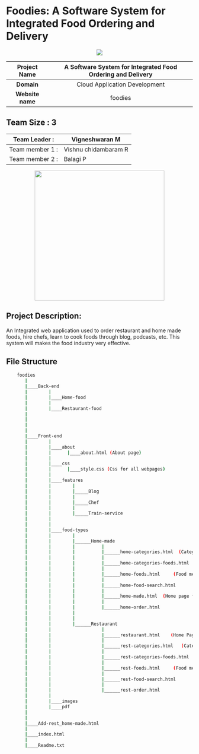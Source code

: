 # Foodies: A Software System for Integrated Food Ordering and Delivery
<p align="center" float: left>
<img src="https://user-images.githubusercontent.com/103897625/228876935-367eba7e-d986-4a83-9212-a0654452c40e.gif"/>
</p> 


          
|      **Project Name**     | A Software System for Integrated Food Ordering and Delivery |
|:---------------------:|:------------------------------:|
|         **Domain**        |  Cloud Application Development |
|        **Website name**        |  foodies |


## __Team Size : 3__


|Team Leader :| Vigneshwaran M|
| ------------|---------------|              
|Team member 1 :| Vishnu chidambaram R|
|Team member 2 :| Balagi P |

<p align="center">
<img src="https://user-images.githubusercontent.com/103897625/225861231-0818dab5-d2ab-419f-97a8-b82500463cbf.gif" width="350" height="350"/>
</p>

## Project Description:
An Integrated web application used to order restaurant and home made foods, hire chefs, learn to cook foods through blog, podcasts, etc. This system will makes the food industry very effective.



## File Structure


```bash
    foodies
       |        
       |____Back-end
       |        |   
       |        |____Home-food
       |        | 
       |        |____Restaurant-food
       |
       |
       |
       |
       |____Front-end
       |        |   
       |        |____about
       |        |      |____about.html (About page)
       |        | 
       |        |____css
       |        |      |____style.css (Css for all webpages)
       |        |    
       |        |____features
       |        |        |
       |        |        |_____Blog
       |        |        |
       |        |        |_____Chef
       |        |        |
       |        |        |_____Train-service
       |        | 
       |        |  
       |        |____food-types
       |        |        |
       |        |        |______Home-made
       |        |        |          |
       |        |        |          |______home-categories.html  (Categories page)
       |        |        |          |
       |        |        |          |______home-categories-foods.html
       |        |        |          |
       |        |        |          |______home-foods.html     (Food menu page)
       |        |        |          |
       |        |        |          |______home-food-search.html
       |        |        |          |
       |        |        |          |______home-made.html  (Home page for Home made foods)
       |        |        |          |
       |        |        |          |______home-order.html
       |        |        |           
       |        |        |
       |        |        |______Restaurant
       |        |                   |
       |        |                   |______restaurant.html    (Home Page for Restaurant foods)
       |        |                   |
       |        |                   |______rest-categories.html   (Categories page)
       |        |                   |
       |        |                   |______rest-categories-foods.html
       |        |                   |
       |        |                   |______rest-foods.html     (Food menu page)
       |        |                   |
       |        |                   |______rest-food-search.html
       |        |                   |
       |        |                   |______rest-order.html     
       |        |        
       |        |____images
       |        |____pdf
       | 
       |
       |____Add-rest_home-made.html
       |
       |____index.html
       |
       |____Readme.txt

```
    

    
